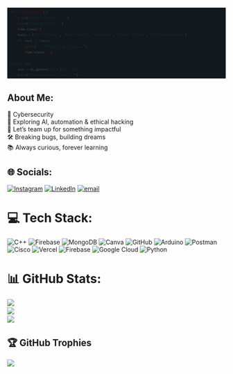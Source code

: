 <p align="center">
<img src="./srbanner.gif" alt="Profile Banner"/>
</p>

## About Me:
🔐 Cybersecurity<br>🚀 Exploring AI, automation & ethical hacking<br>🤝 Let’s team up for something impactful<br>🛠️ Breaking bugs, building dreams<br>📚 Always curious, forever learning

## 🌐 Socials:
[![Instagram](https://img.shields.io/badge/Instagram-%23E4405F.svg?logo=Instagram&logoColor=white)](https://instagram.com/shreyash.rakhunde) [![LinkedIn](https://img.shields.io/badge/LinkedIn-%230077B5.svg?logo=linkedin&logoColor=white)](https://linkedin.com/in/shreyashrakhunde96) [![email](https://img.shields.io/badge/Email-D14836?logo=gmail&logoColor=white)](mailto:shreyashrakhunde96@gmail.com) 

# 💻 Tech Stack:
![C++](https://img.shields.io/badge/c++-%2300599C.svg?style=flat&logo=c%2B%2B&logoColor=white) ![Firebase](https://img.shields.io/badge/firebase-a08021?style=flat&logo=firebase&logoColor=ffcd34) ![MongoDB](https://img.shields.io/badge/MongoDB-%234ea94b.svg?style=flat&logo=mongodb&logoColor=white) ![Canva](https://img.shields.io/badge/Canva-%2300C4CC.svg?style=flat&logo=Canva&logoColor=white) ![GitHub](https://img.shields.io/badge/github-%23121011.svg?style=flat&logo=github&logoColor=white) ![Arduino](https://img.shields.io/badge/-Arduino-00979D?style=flat&logo=Arduino&logoColor=white) ![Postman](https://img.shields.io/badge/Postman-FF6C37?style=flat&logo=postman&logoColor=white) ![Cisco](https://img.shields.io/badge/cisco-%23049fd9.svg?style=flat&logo=cisco&logoColor=black) ![Vercel](https://img.shields.io/badge/vercel-%23000000.svg?style=flat&logo=vercel&logoColor=white) ![Firebase](https://img.shields.io/badge/firebase-%23039BE5.svg?style=flat&logo=firebase) ![Google Cloud](https://img.shields.io/badge/GoogleCloud-%234285F4.svg?style=flat&logo=google-cloud&logoColor=white) ![Python](https://img.shields.io/badge/python-3670A0?style=flat&logo=python&logoColor=ffdd54)
# 📊 GitHub Stats:
![](https://github-readme-stats.vercel.app/api?username=ShreyashR96&theme=dark&hide_border=false&include_all_commits=false&count_private=true)<br/>
![](https://nirzak-streak-stats.vercel.app/?user=ShreyashR96&theme=dark&hide_border=false)<br/>
![](https://github-readme-stats.vercel.app/api/top-langs/?username=ShreyashR96&theme=dark&hide_border=false&include_all_commits=false&count_private=true&layout=compact)

## 🏆 GitHub Trophies
![](https://github-profile-trophy.vercel.app/?username=ShreyashR96&theme=onedark&no-frame=false&no-bg=false&margin-w=4)
